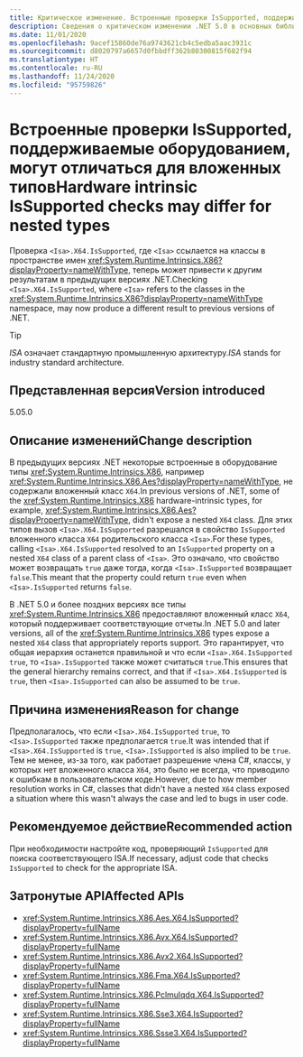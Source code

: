 ```yaml
---
title: Критическое изменение. Встроенные проверки IsSupported, поддерживаемые оборудованием, могут отличаться для вложенных типов
description: Сведения о критическом изменении .NET 5.0 в основных библиотеках .NET, где проверка X64.IsSupported для аппаратных встроенных функций может привести к другим результатам.
ms.date: 11/01/2020
ms.openlocfilehash: 9acef15860de76a9743621cb4c5edba5aac3931c
ms.sourcegitcommit: d8020797a6657d0fbbdff362b80300815f682f94
ms.translationtype: HT
ms.contentlocale: ru-RU
ms.lasthandoff: 11/24/2020
ms.locfileid: "95759826"
---
```

# <a name="hardware-intrinsic-issupported-checks-may-differ-for-nested-types"></a><span data-ttu-id="5ee9b-103">Встроенные проверки IsSupported, поддерживаемые оборудованием, могут отличаться для вложенных типов</span><span class="sxs-lookup"><span data-stu-id="5ee9b-103">Hardware intrinsic IsSupported checks may differ for nested types</span></span>

<span data-ttu-id="5ee9b-104">Проверка `<Isa>.X64.IsSupported`, где `<Isa>` ссылается на классы в пространстве имен <xref:System.Runtime.Intrinsics.X86?displayProperty=nameWithType>, теперь может привести к другим результатам в предыдущих версиях .NET.</span><span class="sxs-lookup"><span data-stu-id="5ee9b-104">Checking `<Isa>.X64.IsSupported`, where `<Isa>` refers to the classes in the <xref:System.Runtime.Intrinsics.X86?displayProperty=nameWithType> namespace, may now produce a different result to previous versions of .NET.</span></span>

> [!TIP]
> <span data-ttu-id="5ee9b-105">*ISA* означает стандартную промышленную архитектуру.</span><span class="sxs-lookup"><span data-stu-id="5ee9b-105">*ISA* stands for industry standard architecture.</span></span>

## <a name="version-introduced"></a><span data-ttu-id="5ee9b-106">Представленная версия</span><span class="sxs-lookup"><span data-stu-id="5ee9b-106">Version introduced</span></span>

<span data-ttu-id="5ee9b-107">5.0</span><span class="sxs-lookup"><span data-stu-id="5ee9b-107">5.0</span></span>

## <a name="change-description"></a><span data-ttu-id="5ee9b-108">Описание изменений</span><span class="sxs-lookup"><span data-stu-id="5ee9b-108">Change description</span></span>

<span data-ttu-id="5ee9b-109">В предыдущих версиях .NET некоторые встроенные в оборудование типы <xref:System.Runtime.Intrinsics.X86>, например <xref:System.Runtime.Intrinsics.X86.Aes?displayProperty=nameWithType>, не содержали вложенный класс `X64`.</span><span class="sxs-lookup"><span data-stu-id="5ee9b-109">In previous versions of .NET, some of the <xref:System.Runtime.Intrinsics.X86> hardware-intrinsic types, for example, <xref:System.Runtime.Intrinsics.X86.Aes?displayProperty=nameWithType>, didn't expose a nested `X64` class.</span></span> <span data-ttu-id="5ee9b-110">Для этих типов вызов `<Isa>.X64.IsSupported` разрешался в свойство `IsSupported` вложенного класса `X64` родительского класса `<Isa>`.</span><span class="sxs-lookup"><span data-stu-id="5ee9b-110">For these types, calling `<Isa>.X64.IsSupported` resolved to an `IsSupported` property on a nested `X64` class of a parent class of `<Isa>`.</span></span> <span data-ttu-id="5ee9b-111">Это означало, что свойство может возвращать `true` даже тогда, когда `<Isa>.IsSupported` возвращает `false`.</span><span class="sxs-lookup"><span data-stu-id="5ee9b-111">This meant that the property could return `true` even when `<Isa>.IsSupported` returns `false`.</span></span>

<span data-ttu-id="5ee9b-112">В .NET 5.0 и более поздних версиях все типы <xref:System.Runtime.Intrinsics.X86> предоставляют вложенный класс `X64`, который поддерживает соответствующие отчеты.</span><span class="sxs-lookup"><span data-stu-id="5ee9b-112">In .NET 5.0 and later versions, all of the <xref:System.Runtime.Intrinsics.X86> types expose a nested `X64` class that appropriately reports support.</span></span> <span data-ttu-id="5ee9b-113">Это гарантирует, что общая иерархия останется правильной и что если `<Isa>.X64.IsSupported` `true`, то `<Isa>.IsSupported` также может считаться `true`.</span><span class="sxs-lookup"><span data-stu-id="5ee9b-113">This ensures that the general hierarchy remains correct, and that if `<Isa>.X64.IsSupported` is `true`, then `<Isa>.IsSupported` can also be assumed to be `true`.</span></span>

## <a name="reason-for-change"></a><span data-ttu-id="5ee9b-114">Причина изменения</span><span class="sxs-lookup"><span data-stu-id="5ee9b-114">Reason for change</span></span>

<span data-ttu-id="5ee9b-115">Предполагалось, что если `<Isa>.X64.IsSupported` `true`, то `<Isa>.IsSupported` также предполагается `true`.</span><span class="sxs-lookup"><span data-stu-id="5ee9b-115">It was intended that if `<Isa>.X64.IsSupported` is `true`, `<Isa>.IsSupported` is also implied to be `true`.</span></span> <span data-ttu-id="5ee9b-116">Тем не менее, из-за того, как работает разрешение члена C#, классы, у которых нет вложенного класса `X64`, это было не всегда, что приводило к ошибкам в пользовательском коде.</span><span class="sxs-lookup"><span data-stu-id="5ee9b-116">However, due to how member resolution works in C#, classes that didn't have a nested `X64` class exposed a situation where this wasn't always the case and led to bugs in user code.</span></span>

## <a name="recommended-action"></a><span data-ttu-id="5ee9b-117">Рекомендуемое действие</span><span class="sxs-lookup"><span data-stu-id="5ee9b-117">Recommended action</span></span>

<span data-ttu-id="5ee9b-118">При необходимости настройте код, проверяющий `IsSupported` для поиска соответствующего ISA.</span><span class="sxs-lookup"><span data-stu-id="5ee9b-118">If necessary, adjust code that checks `IsSupported` to check for the appropriate ISA.</span></span>

## <a name="affected-apis"></a><span data-ttu-id="5ee9b-119">Затронутые API</span><span class="sxs-lookup"><span data-stu-id="5ee9b-119">Affected APIs</span></span>

- <xref:System.Runtime.Intrinsics.X86.Aes.X64.IsSupported?displayProperty=fullName>
- <xref:System.Runtime.Intrinsics.X86.Avx.X64.IsSupported?displayProperty=fullName>
- <xref:System.Runtime.Intrinsics.X86.Avx2.X64.IsSupported?displayProperty=fullName>
- <xref:System.Runtime.Intrinsics.X86.Fma.X64.IsSupported?displayProperty=fullName>
- <xref:System.Runtime.Intrinsics.X86.Pclmulqdq.X64.IsSupported?displayProperty=fullName>
- <xref:System.Runtime.Intrinsics.X86.Sse3.X64.IsSupported?displayProperty=fullName>
- <xref:System.Runtime.Intrinsics.X86.Ssse3.X64.IsSupported?displayProperty=fullName>

<!--

### Category

Core .NET libraries

### Affected APIs

- `P:System.Runtime.Intrinsics.X86.Aes.X64.IsSupported`
- `P:System.Runtime.Intrinsics.X86.Avx.X64.IsSupported`
- `P:System.Runtime.Intrinsics.X86.Avx2.X64.IsSupported`
- `P:System.Runtime.Intrinsics.X86.Fma.X64.IsSupported`
- `P:System.Runtime.Intrinsics.X86.Pclmulqdq.X64.IsSupported`
- `P:System.Runtime.Intrinsics.X86.Sse3.X64.IsSupported`
- `P:System.Runtime.Intrinsics.X86.Ssse3.X64.IsSupported`

-->
